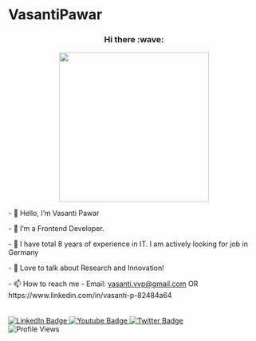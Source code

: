 # VasantiPawar
<h3 align="center"> Hi there :wave: </h3>
<div id="header" align="center">
  <img src="https://media.giphy.com/media/HEPwfdu6T6svpPE1eN/giphy.gif" width="300"/>
</div>  
  <p> - 👋 Hello, I’m Vasanti Pawar </p> 
  <p> - 👀 I’m a Frontend Developer.</p> 
  <p> - 🌱 I have total 8 years of experience in IT. I am actively looking for job in Germany</p> 
  <p> - 💞️ Love to talk about Research and Innovation!</p> 
  <p> - 📫 How to reach me - Email: <a href="mailto:vasanti.vvp@gmail.com">vasanti.vvp@gmail.com</a> OR https://www.linkedin.com/in/vasanti-p-82484a64</p> 


  <div id="badges" style="padding-top: 20px;">
    <a href="https://www.linkedin.com/in/vasanti-p-82484a64" target="_blank">
      <img src="https://img.shields.io/badge/LinkedIn-blue?style=for-the-badge&logo=linkedin&logoColor=white" alt="LinkedIn Badge"/>
    </a>
    <a href="#">
      <img src="https://img.shields.io/badge/YouTube-red?style=for-the-badge&logo=youtube&logoColor=white" alt="Youtube Badge"/>
    </a>
    <a href="#">
      <img src="https://img.shields.io/badge/Twitter-blue?style=for-the-badge&logo=twitter&logoColor=white" alt="Twitter Badge"/>
    </a>
  </div>
  <img src="https://komarev.com/ghpvc/?username=vasanti22&style=flat-square&color=blue" alt="Profile Views"/>


